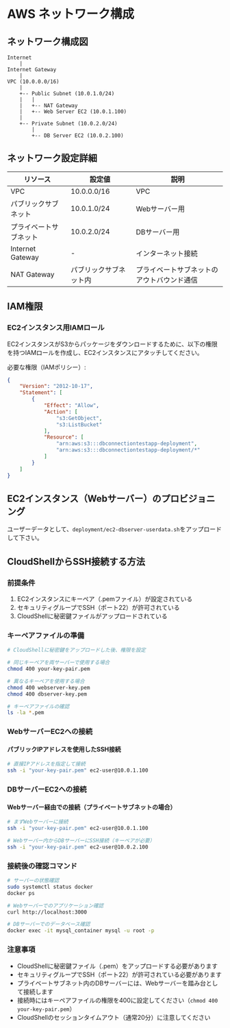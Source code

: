# AWS ネットワーク構成
## ネットワーク構成図

```
Internet
    |
Internet Gateway
    |
VPC (10.0.0.0/16)
    |
    +-- Public Subnet (10.0.1.0/24)
    |   |
    |   +-- NAT Gateway
    |   +-- Web Server EC2 (10.0.1.100)
    |
    +-- Private Subnet (10.0.2.0/24)
        |
        +-- DB Server EC2 (10.0.2.100)
```

## ネットワーク設定詳細

| リソース | 設定値 | 説明 |
|----------|--------|------|
| VPC | 10.0.0.0/16 | VPC |
| パブリックサブネット | 10.0.1.0/24 | Webサーバー用 |
| プライベートサブネット | 10.0.2.0/24 | DBサーバー用 |
| Internet Gateway | - | インターネット接続 |
| NAT Gateway | パブリックサブネット内 | プライベートサブネットのアウトバウンド通信 |

## IAM権限
### EC2インスタンス用IAMロール
EC2インスタンスがS3からパッケージをダウンロードするために、以下の権限を持つIAMロールを作成し、EC2インスタンスにアタッチしてください。

必要な権限（IAMポリシー）:
```json
{
    "Version": "2012-10-17",
    "Statement": [
        {
            "Effect": "Allow",
            "Action": [
                "s3:GetObject",
                "s3:ListBucket"
            ],
            "Resource": [
                "arn:aws:s3:::dbconnectiontestapp-deployment",
                "arn:aws:s3:::dbconnectiontestapp-deployment/*"
            ]
        }
    ]
}
```

## EC2インスタンス（Webサーバー）のプロビジョニング
ユーザーデータとして、`deployment/ec2-dbserver-userdata.sh`をアップロードして下さい。

## CloudShellからSSH接続する方法

### 前提条件
1. EC2インスタンスにキーペア（.pemファイル）が設定されている
2. セキュリティグループでSSH（ポート22）が許可されている
3. CloudShellに秘密鍵ファイルがアップロードされている

### キーペアファイルの準備
```bash
# CloudShellに秘密鍵をアップロードした後、権限を設定

# 同じキーペアを両サーバーで使用する場合
chmod 400 your-key-pair.pem

# 異なるキーペアを使用する場合
chmod 400 webserver-key.pem
chmod 400 dbserver-key.pem

# キーペアファイルの確認
ls -la *.pem
```

### WebサーバーEC2への接続
#### パブリックIPアドレスを使用したSSH接続
```bash
# 直接IPアドレスを指定して接続
ssh -i "your-key-pair.pem" ec2-user@10.0.1.100
```

### DBサーバーEC2への接続
#### Webサーバー経由での接続（プライベートサブネットの場合）
```bash
# まずWebサーバーに接続
ssh -i "your-key-pair.pem" ec2-user@10.0.1.100

# Webサーバー内からDBサーバーにSSH接続（キーペアが必要）
ssh -i "your-key-pair.pem" ec2-user@10.0.2.100
```

### 接続後の確認コマンド
```bash
# サーバーの状態確認
sudo systemctl status docker
docker ps

# Webサーバーでのアプリケーション確認
curl http://localhost:3000

# DBサーバーでのデータベース確認
docker exec -it mysql_container mysql -u root -p
```

### 注意事項
- CloudShellに秘密鍵ファイル（.pem）をアップロードする必要があります
- セキュリティグループでSSH（ポート22）が許可されている必要があります
- プライベートサブネット内のDBサーバーには、Webサーバーを踏み台として接続します
- 接続時にはキーペアファイルの権限を400に設定してください（`chmod 400 your-key-pair.pem`）
- CloudShellのセッションタイムアウト（通常20分）に注意してください